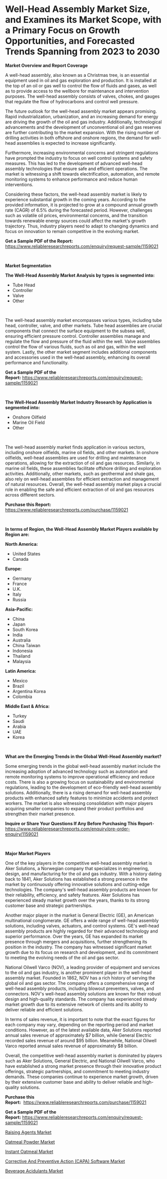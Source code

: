 <p><h1>Well-Head Assembly Market Size, and Examines its Market Scope, with a Primary Focus on Growth Opportunities, and Forecasted Trends Spanning from 2023 to 2030</h1></p><p><strong>Market Overview and Report Coverage</strong></p>
<p><p>A well-head assembly, also known as a Christmas tree, is an essential equipment used in oil and gas exploration and production. It is installed at the top of an oil or gas well to control the flow of fluids and gases, as well as to provide access to the wellbore for maintenance and intervention purposes. The well-head assembly consists of valves, chokes, and gauges that regulate the flow of hydrocarbons and control well pressure.</p><p>The future outlook for the well-head assembly market appears promising. Rapid industrialization, urbanization, and an increasing demand for energy are driving the growth of the oil and gas industry. Additionally, technological advancements and the development of unconventional oil and gas reserves are further contributing to the market expansion. With the rising number of drilling activities in both offshore and onshore regions, the demand for well-head assemblies is expected to increase significantly.</p><p>Furthermore, increasing environmental concerns and stringent regulations have prompted the industry to focus on well control systems and safety measures. This has led to the development of advanced well-head assembly technologies that ensure safe and efficient operations. The market is witnessing a shift towards electrification, automation, and remote monitoring systems to enhance performance and reduce human interventions.</p><p>Considering these factors, the well-head assembly market is likely to experience substantial growth in the coming years. According to the provided information, it is projected to grow at a compound annual growth rate (CAGR) of 6.5% during the forecasted period. However, challenges such as volatile oil prices, environmental concerns, and the transition towards renewable energy sources could affect the market's growth trajectory. Thus, industry players need to adapt to changing dynamics and focus on innovation to remain competitive in the evolving market.</p></p>
<p><strong>Get a Sample PDF of the Report:</strong> <a href="https://www.reliableresearchreports.com/enquiry/request-sample/1159021">https://www.reliableresearchreports.com/enquiry/request-sample/1159021</a></p>
<p>&nbsp;</p>
<p><strong>Market Segmentation</strong></p>
<p><strong>The Well-Head Assembly Market Analysis by types is segmented into:</strong></p>
<p><ul><li>Tube Head</li><li>Controller</li><li>Valve</li><li>Other</li></ul></p>
<p>&nbsp;</p>
<p><p>The well-head assembly market encompasses various types, including tube head, controller, valve, and other markets. Tube head assemblies are crucial components that connect the surface equipment to the subsea well, ensuring efficient pressure control. Controller assemblies manage and regulate the flow and pressure of the fluid within the well. Valve assemblies control the flow of various fluids, such as oil and gas, within the well system. Lastly, the other market segment includes additional components and accessories used in the well-head assembly, enhancing its overall performance and functionality.</p></p>
<p><strong>Get a Sample PDF of the Report:</strong>&nbsp;<a href="https://www.reliableresearchreports.com/enquiry/request-sample/1159021">https://www.reliableresearchreports.com/enquiry/request-sample/1159021</a></p>
<p>&nbsp;</p>
<p><strong>The Well-Head Assembly Market Industry Research by Application is segmented into:</strong></p>
<p><ul><li>Onshore Oilfield</li><li>Marine Oil Field</li><li>Other</li></ul></p>
<p>&nbsp;</p>
<p><p>The well-head assembly market finds application in various sectors, including onshore oilfields, marine oil fields, and other markets. In onshore oilfields, well-head assemblies are used for drilling and maintenance operations, allowing for the extraction of oil and gas resources. Similarly, in marine oil fields, these assemblies facilitate offshore drilling and exploration activities. Additionally, other markets, such as geothermal and shale gas, also rely on well-head assemblies for efficient extraction and management of natural resources. Overall, the well-head assembly market plays a crucial role in enabling the safe and efficient extraction of oil and gas resources across different sectors.</p></p>
<p><strong>Purchase this Report:</strong>&nbsp; <a href="https://www.reliableresearchreports.com/purchase/1159021">https://www.reliableresearchreports.com/purchase/1159021</a></p>
<p>&nbsp;</p>
<p><strong>In terms of Region, the Well-Head Assembly Market Players available by Region are:</strong></p>
<p>
    <p> <strong> North America: </strong>
        <ul>
            <li>United States</li>
            <li>Canada</li>
        </ul>
        </p> 
    <p> <strong> Europe: </strong>
        <ul>
            <li>Germany</li>
            <li>France</li>
            <li>U.K.</li>
            <li>Italy</li>
            <li>Russia</li>
        </ul>
        </p> 
    <p> <strong> Asia-Pacific: </strong>
        <ul>
            <li>China</li>
            <li>Japan</li>
            <li>South Korea</li>
            <li>India</li>
            <li>Australia</li>
            <li>China Taiwan</li>
            <li>Indonesia</li>
            <li>Thailand</li>
            <li>Malaysia</li>
        </ul>
        </p> 
    <p> <strong> Latin America: </strong>
        <ul>
            <li>Mexico</li>
            <li>Brazil</li>
            <li>Argentina Korea</li>
            <li>Colombia</li>
        </ul>
        </p> 
    <p> <strong> Middle East & Africa: </strong>
        <ul>
            <li>Turkey</li>
            <li>Saudi</li>
            <li>Arabia</li>
            <li>UAE</li>
            <li>Korea</li>
        </ul>
    </p>
    </p>
<p>&nbsp;</p>
<p><strong>What are the Emerging Trends in the Global Well-Head Assembly market?</strong></p>
<p><p>Some emerging trends in the global well-head assembly market include the increasing adoption of advanced technology such as automation and remote monitoring systems to improve operational efficiency and reduce costs. There is also a growing focus on sustainability and environmental regulations, leading to the development of eco-friendly well-head assembly solutions. Additionally, there is a rising demand for well-head assembly products with enhanced safety features to minimize accidents and protect workers. The market is also witnessing consolidation with major players acquiring smaller companies to expand their product portfolios and strengthen their market presence.</p></p>
<p><strong>Inquire or Share Your Questions If Any Before Purchasing This Report</strong>- <a href="https://www.reliableresearchreports.com/enquiry/pre-order-enquiry/1159021">https://www.reliableresearchreports.com/enquiry/pre-order-enquiry/1159021</a></p>
<p>&nbsp;</p>
<p><strong>Major Market Players</strong></p>
<p><p>One of the key players in the competitive well-head assembly market is Aker Solutions, a Norwegian company that specializes in engineering, design, and manufacturing for the oil and gas industry. With a history dating back to 1841, Aker Solutions has established a strong presence in the market by continuously offering innovative solutions and cutting-edge technologies. The company's well-head assembly products are known for their reliability, efficiency, and safety features. Aker Solutions has experienced steady market growth over the years, thanks to its strong customer base and strategic partnerships.</p><p>Another major player in the market is General Electric (GE), an American multinational conglomerate. GE offers a wide range of well-head assembly solutions, including valves, actuators, and control systems. GE's well-head assembly products are highly regarded for their advanced technology and superior performance. Over the years, GE has expanded its market presence through mergers and acquisitions, further strengthening its position in the industry. The company has witnessed significant market growth due to its focus on research and development, and its commitment to meeting the evolving needs of the oil and gas sector.</p><p>National Oilwell Varco (NOV), a leading provider of equipment and services to the oil and gas industry, is another prominent player in the well-head assembly market. Founded in 1862, NOV has a rich history of serving the global oil and gas sector. The company offers a comprehensive range of well-head assembly products, including blowout preventers, valves, and connectors. NOV's well-head assembly solutions are known for their robust design and high-quality standards. The company has experienced steady market growth due to its extensive network of clients and its ability to deliver reliable and efficient solutions.</p><p>In terms of sales revenue, it is important to note that the exact figures for each company may vary, depending on the reporting period and market conditions. However, as of the latest available data, Aker Solutions reported annual sales revenue of approximately $7 billion, while General Electric recorded sales revenue of around $95 billion. Meanwhile, National Oilwell Varco reported annual sales revenue of approximately $8 billion.</p><p>Overall, the competitive well-head assembly market is dominated by players such as Aker Solutions, General Electric, and National Oilwell Varco, who have established a strong market presence through their innovative product offerings, strategic partnerships, and commitment to meeting industry demands. These companies continue to experience market growth, driven by their extensive customer base and ability to deliver reliable and high-quality solutions.</p></p>
<p><strong>Purchase this Report:</strong>&nbsp;&nbsp;<a href="https://www.reliableresearchreports.com/purchase/1159021">https://www.reliableresearchreports.com/purchase/1159021</a></p>
<p></p>
<p><strong>Get a Sample PDF of the Report:</strong>&nbsp;<a href="https://www.reliableresearchreports.com/enquiry/request-sample/1159021">https://www.reliableresearchreports.com/enquiry/request-sample/1159021</a></p>
<p><p><a href="https://www.linkedin.com/pulse/raising-agents-market-research-report-unlocks-analysis-0v7ae/">Raising Agents Market</a></p><p><a href="https://medium.com/@crystalellis1905/oatmeal-powder-market-size-growth-forecast-2023-2030-64157e85b65f">Oatmeal Powder Market</a></p><p><a href="https://medium.com/@debradaniels04/instant-oatmeal-market-size-growth-forecast-2023-2030-7136b2ff7314">Instant Oatmeal Market</a></p><p><a href="https://github.com/Chiragrp26/Market-Research-Report-List-1/blob/main/corrective-and-preventive-action-capa-software-market.md">Corrective And Preventive Action (CAPA) Software Market</a></p><p><a href="https://www.linkedin.com/pulse/beverage-acidulants-market-challenges-opportunities-uam9e/">Beverage Acidulants Market</a></p></p>